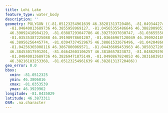 ```yaml
---
title: Lohi Lake
feature_type: water_body
description: ''
geometry: POLYGON ((-81.05123254961639 46.38281313720486, -81.04934427447067 46.38376047558323,
  -81.04840013689736 46.3855958969127, -81.04565355486646 46.38820090510561, -81.04084703631264
  46.39092418984129, -81.03887293047786 46.39275937030747, -81.03655550188866 46.39299616329255,
  -81.03535387225088 46.39198978601207, -81.03646967120049 46.39092418984129, -81.03818628496992
  46.38956256445774, -81.03947374529675 46.38861532676496, -81.04204866595043 46.38849692089799,
  -81.04256365008116 46.3867800069571, -81.04436609453963 46.38583272097615, -81.04479524798131
  46.38453017591201, -81.04642603106257 46.3818657823872, -81.04882929033994 46.38068156574855,
  -81.04840013689736 46.38269471875149, -81.0490867824053 46.38316839102323, -81.05046007342028
  46.38216183253368, -81.05123254961639 46.38281313720486))
geo_error: 0.0
bbox:
  xmin: -81.0512325
  ymin: 46.3806816
  xmax: -81.0353539
  ymax: 46.3929962
longitude: -81.0435029
latitude: 46.3873311
OSM: .na.character
---
```

